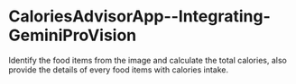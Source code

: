 # CaloriesAdvisorApp--Integrating-GeminiProVision
Identify the food items from the image and calculate the total calories, also provide the details of every food items with calories intake. 
